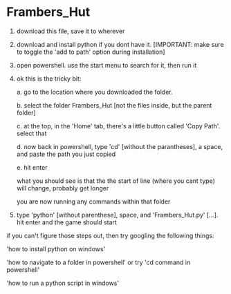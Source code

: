 # Frambers_Hut

1. download this file, save it to wherever


2. download and install python if you dont have it. [IMPORTANT: make sure to toggle the 'add to path' option during installation]


3. open powershell. use the start menu to search for it, then run it


4. ok this is the tricky bit:
     
     
     
     
     
     
     
      a. go to the location where you downloaded the folder.
      
      b. select the folder Frambers_Hut [not the files inside, but the parent folder]
      
      c. at the top, in the 'Home' tab, there's a little button called 'Copy Path'. select that
      
      d. now back in powershell, type 'cd' [without the parantheses], a space, and paste the path you just copied
      
      e. hit enter
  
    what you should see is that the the start of line (where you cant type) will change, probably get longer
    
    you are now running any commands within that folder
 
 
5. type  'python' [without parenthese], space, and 'Frambers_Hut.py' [...]. hit enter and the game should start



if you can't figure those steps out, then try googling the following things:
  
  'how to install python on windows'
  
  'how to navigate to a folder in powershell' or try 'cd command in powershell'
  
  'how to run a python script in windows'
